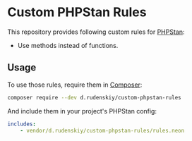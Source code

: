 # Custom PHPStan Rules

This repository provides following custom rules for [PHPStan](https://github.com/phpstan/phpstan):

* Use methods instead of functions.


## Usage

To use those rules, require them in [Composer](https://getcomposer.org/):

```bash
composer require --dev d.rudenskiy/custom-phpstan-rules
```

And include them in your project's PHPStan config:

```yaml
includes:
    - vendor/d.rudenskiy/custom-phpstan-rules/rules.neon
```
